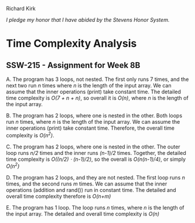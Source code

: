 Richard Kirk

*I pledge my honor that I have abided by the Stevens Honor System.*

# Time Complexity Analysis

## SSW-215 - Assignment for Week 8B


A. The program has 3 loops, not nested. The first only runs 7 times, and the next two run *n* times where *n* is the length of the input array. We can assume that the inner operations (print) take constant time. The detailed time complexity is *O(7 + n + n)*, so overall it is *O(n)*, where *n* is the length of the input array.

B. The program has 2 loops, where one is nested in the other. Both loops run *n* times, where *n* is the length of the input array. We can assume the inner operations (print) take constant time. Therefore, the overall time complexity is *O(n<sup>2</sup>)*.

C. The program has 2 loops, where one is nested in the other. The outer loop runs *n/2* times and the inner runs *(n-1)/2* times. Together, the detailed time complexity is *O((n/2) ⋅ (n-1)/2)*, so the overall is *O(n(n-1)/4)*, or simply *O(n<sup>2</sup>)*

D. The program has 2 loops, and they are not nested. The first loop runs *n* times, and the second runs *m* times. We can assume that the inner operations (addition and rand()) run in constant time. The detailed and overall time complexity therefore is *O(n+m)*

E. The program has 1 loop. The loop runs *n* times, where *n* is the length of the input array. The detailed and overall time complexity is *O(n)* 
    

